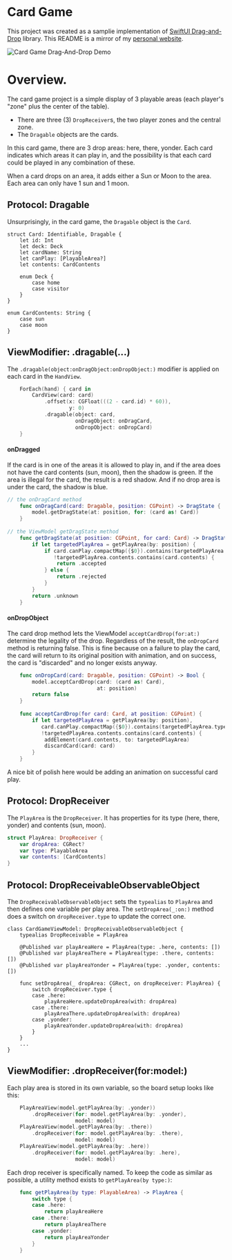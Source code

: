 # Card Game

This project was created as a samplie implementation of [SwiftUI Drag-and-Drop](https://github.com/hellojoelhuber/swiftui-drag-and-drop) library. This README is a mirror of my [personal website](https://www.joelhuber.com/software-documentation/documentation-drag-and-drop-card-game/).

![Card Game Drag-And-Drop Demo](https://github.com/hellojoelhuber/swiftui-drag-and-drop/blob/main/assets/media/documentation-dragdrop-card-game-demo.gif)

# Overview.

The card game project is a simple display of 3 playable areas (each player's "zone" plus the center of the table). 
* There are three (3) `DropReceiver`s, the two player zones and the central zone.
* The `Dragable` objects are the cards.

In this card game, there are 3 drop areas: here, there, yonder. Each card indicates which areas it can play in, and the possibility is that each card could be played in any combination of these. 

When a card drops on an area, it adds either a Sun or Moon to the area. Each area can only have 1 sun and 1 moon.

## Protocol: Dragable

Unsurprisingly, in the card game, the `Dragable` object is the `Card`. 

```
struct Card: Identifiable, Dragable {
    let id: Int
    let deck: Deck
    let cardName: String
    let canPlay: [PlayableArea?]
    let contents: CardContents
    
    enum Deck {
        case home
        case visitor
    }
}

enum CardContents: String {
    case sun
    case moon
}
```

## ViewModifier: .dragable(...)

The `.dragable(object:onDragObject:onDropObject:)` modifier is applied on each card in the `HandView`.

```swift
    ForEach(hand) { card in
        CardView(card: card)
            .offset(x: CGFloat(((2 - card.id) * 60)),
                    y: 0)
            .dragable(object: card,
                      onDragObject: onDragCard,
                      onDropObject: onDropCard)                        
    }
```

#### onDragged

If the card is in one of the areas it is allowed to play in, and if the area does not have the card contents (sun, moon), then the shadow is green. If the area is illegal for the card, the result is a red shadow. And if no drop area is under the card, the shadow is blue.

```swift
// the onDragCard method
    func onDragCard(card: Dragable, position: CGPoint) -> DragState {
        model.getDragState(at: position, for: (card as! Card))
    }
    
// the ViewModel getDragState method
    func getDragState(at position: CGPoint, for card: Card) -> DragState {
        if let targetedPlayArea = getPlayArea(by: position) {
            if card.canPlay.compactMap({$0}).contains(targetedPlayArea.type),
               !targetedPlayArea.contents.contains(card.contents) {
                return .accepted
            } else {
                return .rejected
            }
        }
        return .unknown
    }
```

#### onDropObject

The card drop method lets the ViewModel `acceptCardDrop(for:at:)` determine the legality of the drop. Regardless of the result, the `onDropCard` method is returning false. This is fine because on a failure to play the card, the card will return to its original position with animation, and on success, the card is "discarded" and no longer exists anyway. 

```swift
    func onDropCard(card: Dragable, position: CGPoint) -> Bool {
        model.acceptCardDrop(card: (card as! Card),
                             at: position)
        return false
    }
    
    func acceptCardDrop(for card: Card, at position: CGPoint) {
        if let targetedPlayArea = getPlayArea(by: position),
           card.canPlay.compactMap({$0}).contains(targetedPlayArea.type),
           !targetedPlayArea.contents.contains(card.contents) {
            addElement(card.contents, to: targetedPlayArea)
            discardCard(card: card)
        }
    }
```

A nice bit of polish here would be adding an animation on successful card play.

## Protocol: DropReceiver

The `PlayArea` is the `DropReceiver`. It has properties for its type (here, there, yonder) and contents (sun, moon).

```swift
struct PlayArea: DropReceiver {
    var dropArea: CGRect?
    var type: PlayableArea
    var contents: [CardContents]
}
```

## Protocol: DropReceivableObservableObject

The `DropReceivableObservableObject` sets the `typealias` to `PlayArea` and then defines one variable per play area. The `setDropArea(_:on:)` method does a switch on `dropReceiver.type` to update the correct one.

```
class CardGameViewModel: DropReceivableObservableObject {
    typealias DropReceivable = PlayArea
    
    @Published var playAreaHere = PlayArea(type: .here, contents: [])
    @Published var playAreaThere = PlayArea(type: .there, contents: [])
    @Published var playAreaYonder = PlayArea(type: .yonder, contents: [])
    
    func setDropArea(_ dropArea: CGRect, on dropReceiver: PlayArea) {
        switch dropReceiver.type {
        case .here:
            playAreaHere.updateDropArea(with: dropArea)
        case .there:
            playAreaThere.updateDropArea(with: dropArea)
        case .yonder:
            playAreaYonder.updateDropArea(with: dropArea)
        }
    }
    ...
}
```

## ViewModifier: .dropReceiver(for:model:)


Each play area is stored in its own variable, so the board setup looks like this:

```swift
    PlayAreaView(model.getPlayArea(by: .yonder))
        .dropReceiver(for: model.getPlayArea(by: .yonder),
                      model: model)
    PlayAreaView(model.getPlayArea(by: .there))
        .dropReceiver(for: model.getPlayArea(by: .there),
                      model: model)
    PlayAreaView(model.getPlayArea(by: .here))
        .dropReceiver(for: model.getPlayArea(by: .here),
                      model: model)
```

Each drop receiver is specifically named. To keep the code as similar as possible, a utility method exists to `getPlayArea(by type:)`:

```swift
    func getPlayArea(by type: PlayableArea) -> PlayArea {
        switch type {
        case .here:
            return playAreaHere
        case .there:
            return playAreaThere
        case .yonder:
            return playAreaYonder
        }
    }
```
